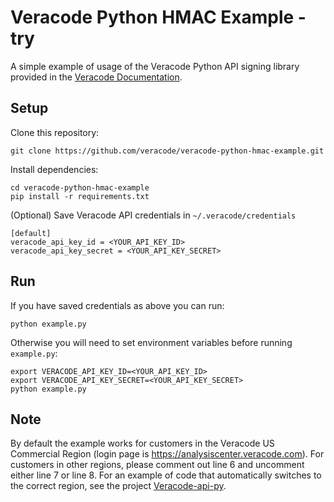 # Veracode Python HMAC Example - try

A simple example of usage of the Veracode Python API signing library provided in the [Veracode Documentation](https://docs.veracode.com/r/c_hmac_signing_example_python).

## Setup

Clone this repository:

    git clone https://github.com/veracode/veracode-python-hmac-example.git

Install dependencies:

    cd veracode-python-hmac-example
    pip install -r requirements.txt

(Optional) Save Veracode API credentials in `~/.veracode/credentials`

    [default]
    veracode_api_key_id = <YOUR_API_KEY_ID>
    veracode_api_key_secret = <YOUR_API_KEY_SECRET>

## Run

If you have saved credentials as above you can run:

    python example.py
    
Otherwise you will need to set environment variables before running `example.py`:

    export VERACODE_API_KEY_ID=<YOUR_API_KEY_ID>
    export VERACODE_API_KEY_SECRET=<YOUR_API_KEY_SECRET>
    python example.py

## Note

By default the example works for customers in the Veracode US Commercial Region (login page is https://analysiscenter.veracode.com). For customers in other regions, please comment out line 6 and uncomment either line 7 or line 8. For an example of code that automatically switches to the correct region, see the project [Veracode-api-py](https://github.com/veracode/veracode-api-py).
